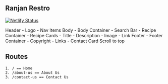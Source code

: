## Ranjan Restro


[![Netlify Status](https://api.netlify.com/api/v1/badges/b4d7eab7-c74b-4bb6-a5ee-a166d11fb4f6/deploy-status)](https://app.netlify.com/sites/ranjan-restro/deploys)

Header
    - Logo
    - Nav Items
Body
    - Body Container
        - Search Bar
        - Recipe Container
            - Recipe Cards
                - Title
                - Description
                - Image
                - Link
Footer
    - Footer Container
        - Copyright
        - Links
        - Contact Card
Scroll to top

## Routes
    1. / == Home
    2. /about-us == About Us
    3. /contact-us == Contact Us
